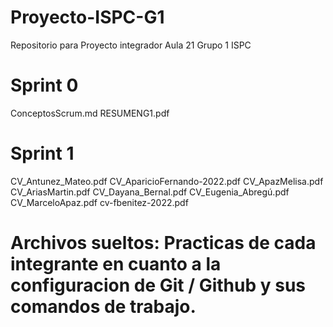# Proyecto-ISPC-G1
Repositorio para Proyecto integrador Aula 21 Grupo 1 ISPC 

# Sprint 0
ConceptosScrum.md
RESUMENG1.pdf

# Sprint 1
CV_Antunez_Mateo.pdf
CV_AparicioFernando-2022.pdf
CV_ApazMelisa.pdf
CV_AriasMartin.pdf
CV_Dayana_Bernal.pdf
CV_Eugenia_Abregú.pdf
CV_MarceloApaz.pdf
cv-fbenitez-2022.pdf

# Archivos sueltos: Practicas de cada integrante en cuanto a la configuracion de Git / Github y sus comandos de trabajo. 

